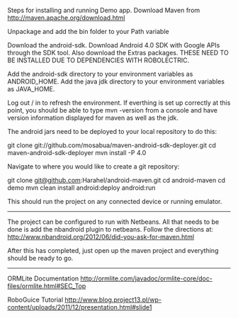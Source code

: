 Steps for installing and running Demo app.
Download Maven from http://maven.apache.org/download.html

Unpackage and add the bin folder to your Path variable

Download the android-sdk. Download Android 4.0 SDK with Google APIs
through the SDK tool.  Also download the Extras packages.
THESE NEED TO BE INSTALLED DUE TO DEPENDENCIES WITH ROBOLECTRIC.

Add the android-sdk directory to your environment variables as ANDROID_HOME.
Add the java jdk directory to your environment variables as JAVA_HOME.

Log out / in to refresh the environment.  If everthing is set up correctly
at this point, you should be able to type mvn -version from a console and
have version information displayed for maven as well as the jdk.

The android jars need to be deployed to your local repository to do this:

git clone git://github.com/mosabua/maven-android-sdk-deployer.git
cd maven-android-sdk-deployer
mvn install -P 4.0

Navigate to where you would like to create a git repository:

git clone git@github.com:Harahel/android-maven.git
cd android-maven
cd demo
mvn clean install android:deploy android:run

This should run the project on any connected device or running emulator.

------------------------------------------------------------------------
The project can be configured to run with Netbeans.  All that needs to be
done is add the nbandroid plugin to netbeans.  Follow the directions at:
http://www.nbandroid.org/2012/06/did-you-ask-for-maven.html

After this has completed, just open up the maven project and everything
should be ready to go.

------------------------------------------------------------------------
ORMLite Documentation
http://ormlite.com/javadoc/ormlite-core/doc-files/ormlite.html#SEC_Top

RoboGuice Tutorial
http://www.blog.project13.pl/wp-content/uploads/2011/12/presentation.html#slide1
